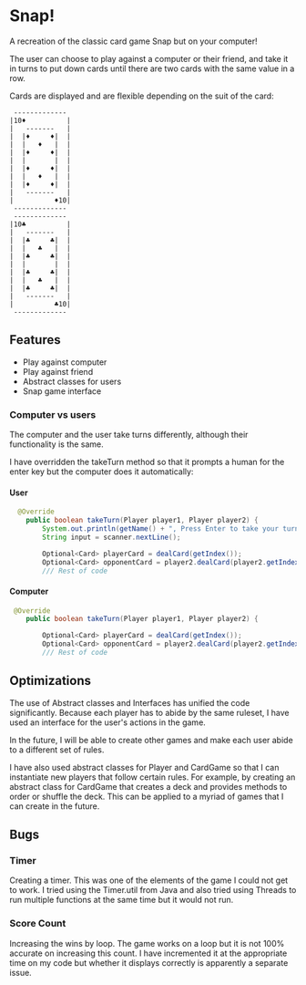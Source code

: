 
# Snap!

A recreation of the classic card game Snap but on your computer! 

The user can choose to play against a computer or their friend, and take it in turns to put down cards until there are two cards with the same value in a row. 

Cards are displayed and are flexible depending on the suit of the card:
```
 -------------   
|10♦          |
|   -------   |
|  |♦     ♦|  |
|  |   ♦   |  |
|  |♦     ♦|  |
|  |       |  |
|  |♦     ♦|  |
|  |   ♦   |  |
|  |♦     ♦|  |
|   -------   |
|          ♦10|
 -------------
 -------------
|10♣          |
|   -------   |
|  |♣     ♣|  |
|  |   ♣   |  |
|  |♣     ♣|  |
|  |       |  |
|  |♣     ♣|  |
|  |   ♣   |  |
|  |♣     ♣|  |
|   -------   |
|          ♣10|
 -------------
```
## Features

- Play against computer
- Play against friend
- Abstract classes for users
- Snap game interface

### Computer vs users

The computer and the user take turns differently, although their functionality is the same. 

I have overridden the takeTurn method so that it prompts a human for the enter key but the computer does it automatically:

#### User
``` java
  @Override
    public boolean takeTurn(Player player1, Player player2) {
        System.out.println(getName() + ", Press Enter to take your turn");
        String input = scanner.nextLine();

        Optional<Card> playerCard = dealCard(getIndex());
        Optional<Card> opponentCard = player2.dealCard(player2.getIndex());
        /// Rest of code
```

#### Computer
``` java
 @Override
    public boolean takeTurn(Player player1, Player player2) {

        Optional<Card> playerCard = dealCard(getIndex());
        Optional<Card> opponentCard = player2.dealCard(player2.getIndex());
        /// Rest of code
```

## Optimizations

The use of Abstract classes and Interfaces has unified the code significantly. Because each player has to abide by the same ruleset, I have used an interface for the user's actions in the game.

In the future, I will be able to create other games and make each user abide to a different set of rules.

I have also used abstract classes for Player and CardGame so that I can instantiate new players that follow certain rules. For example, by creating an abstract class for CardGame that creates a deck and provides methods to order or shuffle the deck. This can be applied to a myriad of games that I can create in the future. 




## Bugs

### Timer
Creating a timer. This was one of the elements of the game I could not get to work. I tried using the Timer.util from Java and also tried using Threads to run multiple functions at the same time but it would not run.

### Score Count
Increasing the wins by loop. The game works on a loop but it is not 100% accurate on increasing this count. I have incremented it at the appropriate time on my code but whether it displays correctly is apparently a separate issue. 

